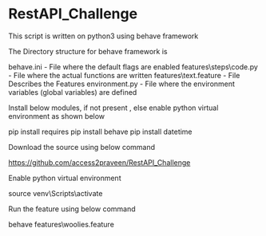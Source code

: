 # RestAPI_Challenge
This script  is written on python3 using behave framework 

The Directory structure for behave framework is 

behave.ini - File where the default flags are enabled
features\steps\code.py - File where the actual functions are written
features\text.feature - File Describes the Features
environment.py - File where the environment variables (global variables) are defined

Install below modules, if not present , else enable python virtual environment as shown below

pip install requires
pip install behave
pip install datetime 


Download the source using below command

https://github.com/access2praveen/RestAPI_Challenge

Enable python virtual environment 

source venv\Scripts\activate 

Run the feature using below command

behave features\woolies.feature
